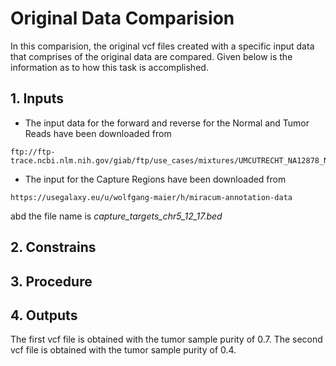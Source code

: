 # Original Data Comparision
In this comparision, the original vcf files created with a specific input data that comprises of the original data are compared. Given below is the information as to how this task is accomplished.

## 1. Inputs
* The input data for the forward and reverse for the Normal and Tumor Reads have been downloaded from 

```
ftp://ftp-trace.ncbi.nlm.nih.gov/giab/ftp/use_cases/mixtures/UMCUTRECHT_NA12878_NA24385_mixture_10052016/
```

* The input for the Capture Regions have been downloaded from

```
https://usegalaxy.eu/u/wolfgang-maier/h/miracum-annotation-data
```
abd the file name is *capture_targets_chr5_12_17.bed*

## 2. Constrains

## 3. Procedure

## 4. Outputs

The first vcf file is obtained with the tumor sample purity of 0.7.
The second vcf file is obtained with the tumor sample purity of 0.4.
